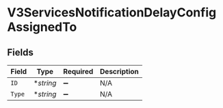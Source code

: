 # V3ServicesNotificationDelayConfigAssignedTo


## Fields

| Field              | Type               | Required           | Description        |
| ------------------ | ------------------ | ------------------ | ------------------ |
| `ID`               | **string*          | :heavy_minus_sign: | N/A                |
| `Type`             | **string*          | :heavy_minus_sign: | N/A                |